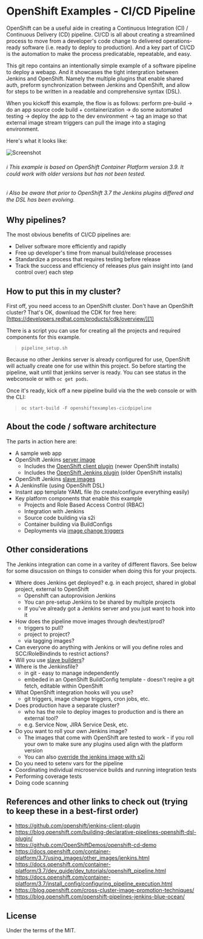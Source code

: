 # OpenShift Examples - CI/CD Pipeline
OpenShift can be a useful aide in creating a Continuous Integration (CI) / Continuous Delivery (CD) pipeline.  CI/CD is all about creating a streamlined process to move from a developer's code change to delivered operations-ready software (i.e. ready to deploy to production).  And a key part of CI/CD is the automation to make the process predicatable, repeatable, and easy.

This git repo contains an intentionally simple example of a software pipeline to deploy a webapp. And it showcases the tight intergration between Jenkins and OpenShift.  Namely the multiple plugins that enable shared auth, preform synchronization between Jenkins and OpenShift, and allow for steps to be written in a readable and comprehensive syntax (DSL).

When you kickoff this example, the flow is as follows: perform pre-build -> do an app source code build + containerization -> do some automated testing -> deploy the app to the dev environment -> tag an image so that external image stream triggers can pull the image into a staging environment.  

Here's what it looks like:

![Screenshot](./.screens/ocppipeline.gif)

###### :information_source: This example is based on OpenShift Container Platform version 3.9.  It could work with older versions but has not been tested.
###### :information_source: Also be aware that prior to OpenShift 3.7 the Jenkins plugins differed and the DSL has been evolving.


## Why pipelines?
The most obvious benefits of CI/CD pipelines are:
* Deliver software more efficiently and rapidly
* Free up developer's time from manual build/release processes
* Standardize a process that requires testing before release
* Track the success and efficiency of releases plus gain insight into (and control over) each step


## How to put this in my cluster?
First off, you need access to an OpenShift cluster.  Don't have an OpenShift cluster?  That's OK, download the CDK for free here: [https://developers.redhat.com/products/cdk/overview/][1]

There is a script you can use for creating all the projects and required components for this example.

 > `pipeline_setup.sh`

Because no other Jenkins server is already configured for use, OpenShift will actually create one for use within this project.  So before starting the pipeline, wait until that jenkins server is ready.  You can see status in the webconsole or with `oc get pods`.

Once it's ready, kick off a new pipeline build via the the web console or with the CLI:

> `oc start-build -F openshiftexamples-cicdpipeline`


## About the code / software architecture
The parts in action here are:
* A sample web app
* OpenShift Jenkins [server image](https://github.com/openshift/jenkins#installation)
	- Includes the [OpenShift client plugin](https://github.com/openshift/jenkins-client-plugin) (newer OpenShift installs)
	- Includes the [OpenShift Jenkins plugin](https://github.com/openshift/jenkins-plugin) (older OpenShift installs)
* OpenShift Jenkins [slave images](https://access.redhat.com/containers/#/search/jenkins%2520slave)
* A Jenkinsfile (using OpenShift DSL)
* Instant app template YAML file (to create/configure everything easily)
* Key platform components that enable this example
	- Projects and Role Based Access Control (RBAC)
	- Integration with Jenkins
	- Source code building via s2i
	- Container building via BuildConfigs
	- Deployments via [image change triggers][3]


## Other considerations
The Jenkins integration can come in a varitey of different flavors. See below for some disucssion on things to consider when doing this for your projects.
* Where does Jenkins get deployed? e.g. in each project, shared in global project, external to OpenShift
	- Openshift can autoprovision Jenkins
	- You can pre-setup Jenkins to be shared by multiple projects
	- If you've already got a Jenkins server and you just want to hook into it
* How does the pipeline move images through dev/test/prod?
	- triggers to pull?
	- project to project?
	- via tagging images?
* Can everyone do anything with Jenkins or will you define roles and SCC/RoleBindinds to restrict actions?
* Will you use [slave builders][4]?
* Where is the Jenkinsfile?
	- in git - easy to manage independently
	- embeded in an OpenShift BuildConfig template - doesn't reqire a git fetch, editable within OpenShift
* What OpenShift integration hooks will you use?  
	- git triggers, image change triggers, cron jobs, etc.
* Does production have a separate cluster?
	- who has the role to deploy images to production and is there an external tool?
	- e.g. Service Now, JIRA Service Desk, etc.
* Do you want to roll your own Jenkins image?
	- The images that come with OpenShift are tested to work - if you roll your own to make sure any plugins used align with the platform version
	- You can also [override the jenkins image with s2i][2]
* Do you need to setenv vars for the pipeline
* Coordinating individual microservice builds and running integration tests
* Performing coverage tests
* Doing code scanning


## References and other links to check out (trying to keep these in a best-first order)
* https://github.com/openshift/jenkins-client-plugin
* https://blog.openshift.com/building-declarative-pipelines-openshift-dsl-plugin/
* https://github.com/OpenShiftDemos/openshift-cd-demo
* https://docs.openshift.com/container-platform/3.7/using_images/other_images/jenkins.html
* https://docs.openshift.com/container-platform/3.7/dev_guide/dev_tutorials/openshift_pipeline.html
* https://docs.openshift.com/container-platform/3.7/install_config/configuring_pipeline_execution.html
* https://blog.openshift.com/cross-cluster-image-promotion-techniques/
* https://blog.openshift.com/openshift-pipelines-jenkins-blue-ocean/


## License
Under the terms of the MIT.

[1]: https://developers.redhat.com/products/cdk/overview/
[2]: https://docs.openshift.com/container-platform/3.7/using_images/other_images/jenkins.html#jenkins-as-s2i-builder
[3]: https://docs.openshift.com/container-platform/3.7/dev_guide/builds/triggering_builds.html#image-change-triggers
[4]: https://docs.openshift.com/container-platform/3.7/using_images/other_images/jenkins.html#using-the-jenkins-kubernetes-plug-in-to-run-jobs
[5]: http://v1.uncontained.io/playbooks/continuous_delivery/external-jenkins-integration.html
[6]: https://github.com/snowdrop/cloud-native-backend/tree/master/openshift
